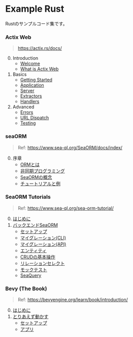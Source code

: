 # Example Rust

Rustのサンプルコード集です。

### Actix Web

> https://actix.rs/docs/

0. Introduction
   - [Welcome](https://github.com/ittokun/example-rust/tree/main/actix_web/docs/ch00-01-welcome.md)
   - [What is Actix Web](https://github.com/ittokun/example-rust/tree/main/actix_web/docs/ch00-02-whatis.md)
1. Basics
   - [Getting Started](https://github.com/ittokun/example-rust/tree/main/actix_web/docs/ch01-01-getting-started.md)
   - [Application](https://github.com/ittokun/example-rust/tree/main/actix_web/docs/ch01-02-application.md)
   - [Server](https://github.com/ittokun/example-rust/tree/main/actix_web/docs/ch01-03-server.md)
   - [Extractors](https://github.com/ittokun/example-rust/tree/main/actix_web/docs/ch01-04-extractors.md)
   - [Handlers](https://github.com/ittokun/example-rust/tree/main/actix_web/docs/ch01-05-handlers.md)
2. Advanced
    - [Errors](https://github.com/ittokun/example-rust/tree/main/actix_web/docs/ch02-01-errors.md)
    - [URL Dispatch](https://github.com/ittokun/example-rust/tree/main/actix_web/docs/ch02-02-url-dispatch.md)
    - [Testing](https://github.com/ittokun/example-rust/tree/main/actix_web/docs/ch02-05-testing.md)

### seaORM

> Ref: https://www.sea-ql.org/SeaORM/docs/index/

0. 序章
   - [ORMとは](https://github.com/ittokun/example-rust/tree/main/sea_orm/docs/ch00-01-what-is-orm.md)
   - [非同期プログラミング](https://github.com/ittokun/example-rust/tree/main/sea_orm/docs/ch00-02-async-programming.md)
   - [SeaORMの概念](https://github.com/ittokun/example-rust/tree/main/sea_orm/docs/ch00-03-seaorm-concepts.md)
   - [チュートリアルと例](https://github.com/ittokun/example-rust/tree/main/sea_orm/docs/ch00-04-tutorial-examples.md)

### SeaORM Tutorials

> Ref: https://www.sea-ql.org/sea-orm-tutorial/

0. [はじめに](https://github.com/ittokun/example-rust/tree/main/sea_orm/docs/tutorials/ch00-00-introduction.md)
1. [バックエンドSeaORM](https://github.com/ittokun/example-rust/tree/main/sea_orm/docs/tutorials/ch01-00-backend-seaorm.md)
   - [セットアップ](https://github.com/ittokun/example-rust/tree/main/sea_orm/docs/tutorials/ch01-01-setup.md)
   - [マイグレーション(CLI)](https://github.com/ittokun/example-rust/tree/main/sea_orm/docs/tutorials/ch01-02-migration-cli.md)
   - [マイグレーション(API)](https://github.com/ittokun/example-rust/tree/main/sea_orm/docs/tutorials/ch01-03-migration-api.md)
   - [エンティティ](https://github.com/ittokun/example-rust/tree/main/sea_orm/docs/tutorials/ch01-04-entity.md)
   - [CRUDの基本操作](https://github.com/ittokun/example-rust/tree/main/sea_orm/docs/tutorials/ch01-05-crud.md)
   - [リレーションセレクト](https://github.com/ittokun/example-rust/tree/main/sea_orm/docs/tutorials/ch01-06-relational-select.md)
   - [モックテスト](https://github.com/ittokun/example-rust/tree/main/sea_orm/docs/tutorials/ch01-07-testing-mock.md)
   - [SeaQuery](https://github.com/ittokun/example-rust/tree/main/sea_orm/docs/tutorials/ch01-08-sea-query.md)

### Bevy (The Book)

> Ref: https://bevyengine.org/learn/book/introduction/

0. [はじめに](https://github.com/ittokun/example-rust/tree/main/bevy/docs/ch00-00-introduction.md)
1. [とりあえず動かす](https://github.com/ittokun/example-rust/tree/main/bevy/docs/ch01-00-getting-started.md)
   - [セットアップ](https://github.com/ittokun/example-rust/tree/main/bevy/docs/ch01-01-setup.md)
   - [アプリ](https://github.com/ittokun/example-rust/tree/main/bevy/docs/ch01-02-apps.md)
